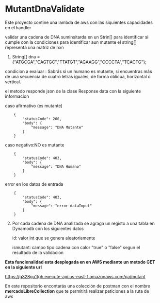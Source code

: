 # MutantDnaValidate
Este proyecto contine una lambda de aws con las siquientes capacidades en el handler

validar una cadena de DNA suminsitarda en un Strin[] para identificar si cumple con la condiciones para identificar aun mutante
el string[] representa una matriz de nxn

1. String[] dna = {"ATGCGA","CAGTGC","TTATGT","AGAAGG","CCCCTA","TCACTG"};

condicion a evaluar :
	Sabrás si un humano es mutante, si encuentras más de una secuencia de cuatro letras
	iguales, de forma oblicua, horizontal o vertical.
	
el metodo responde json de la clase Response data con la siguiente informacion 

caso afirmativo (es mutante)
	
		{
			"statusCode": 200,
			"body": {
				"message": "DNA Mutante"
			}
		}
		
caso negativo:NO es mutante
	
		{
			"statusCode": 403,
			"body": {
				"message": "DNA Humano"
			}
		}
		
error en los datos de entrada

		{
			"statusCode": 403,
			"body": {
				"message": "error dataInput"
			}
		}
		
		
2.  Por cada cadena de DNA analizada se agraga un registo a una tabla en Dynamodb con los siguientes datos

	id: valor int que se genera aleatoriamente
	
	ismutant: campo tipo cadena con calor "true" o "false" segun el resultado de la validacion 
		
**Esta funcionalidad esta desplegada en en AWS mediante un metodo GET en la siguiente url**

https://g328gu1tgh.execute-api.us-east-1.amazonaws.com/qa/mutant

En este repositorio encontarás  una colección de postman con el nombre **mercadoLibreCollection** que te permitirá realizar peticiones a la ruta de aws		
